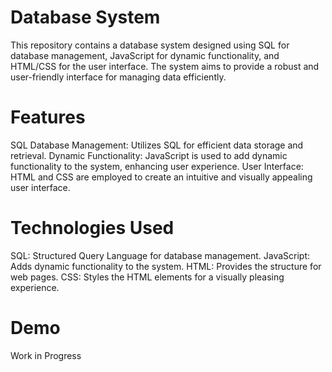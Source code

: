 # Database System
 This repository contains a database system designed using SQL for database management, JavaScript for dynamic functionality, and HTML/CSS for the user interface. The system aims to provide a robust and user-friendly interface for managing data efficiently.

# Features
SQL Database Management: Utilizes SQL for efficient data storage and retrieval.
Dynamic Functionality: JavaScript is used to add dynamic functionality to the system, enhancing user experience.
User Interface: HTML and CSS are employed to create an intuitive and visually appealing user interface.

# Technologies Used
SQL: Structured Query Language for database management.
JavaScript: Adds dynamic functionality to the system.
HTML: Provides the structure for web pages.
CSS: Styles the HTML elements for a visually pleasing experience.

# Demo
Work in Progress
